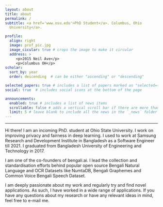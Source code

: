 ```yaml
---
layout: about
title: about
permalink: /
subtitle: <a href='www.osu.edu'>PhD Student</a>. Columbus, Ohio
  University</a>.

profile:
  align: right
  image: prof_pic.jpg
  image_cicular: true # crops the image to make it circular
  address: >
     <p>2015 Neil Ave</p>
     <p>Columbus OH</p>
scholar:
  sort_by: year
  order: descending  # can be either "ascending" or "descending"

selected_papers: true # includes a list of papers marked as "selected={true}"
social: true  # includes social icons at the bottom of the page

announcements:
  enabled: true # includes a list of news items
  scrollable: false # adds a vertical scroll bar if there are more than 3 news items
  limit: 5 # leave blank to include all the news in the `_news` folder
---
```

---

Hi there! I am an incoming PhD. student at Ohio State University. I work on improving privacy and fairness in deep learning. I used to work at Samsung Research and Development Institute in Bangladesh as a Software Engineer till 2021. I graduated from Bangladesh University of Engineering and Technology in 2017. 

I am one of the co-founders of bengali.ai. I lead the collection and standardisation efforts behind popular open source Bengali Natural Language and OCR Datasets like NumtaDB, Bengali Graphemes and Common Voice Bengali Speech Dataset.

I am deeply passionate about my work and regularly try and find novel applications. As such, I have worked in a wide range of applications. If you have any questions about my research or have any relevant ideas in mind, feel free to e-mail me.


<!-- Write your biography here. Tell the world about yourself. Link to your favorite [subreddit](http://reddit.com). You can put a picture in, too. The code is already in, just name your picture `prof_pic.jpg` and put it in the `img/` folder. -->

<!-- Put your address / P.O. box / other info right below your picture. You can also disable any these elements by editing `profile` property of the YAML header of your `_pages/about.md`. Edit `_bibliography/papers.bib` and Jekyll will render your [publications page](/al-folio/publications/) automatically.

Link to your social media connections, too. This theme is set up to use [Font Awesome icons](http://fortawesome.github.io/Font-Awesome/) and [Academicons](https://jpswalsh.github.io/academicons/), like the ones below. Add your Facebook, Twitter, LinkedIn, Google Scholar, or just disable all of them. -->
